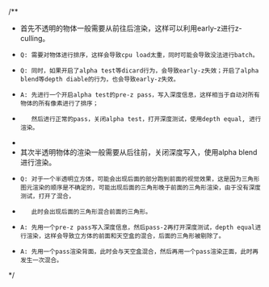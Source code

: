 

/**
 * 首先不透明的物体一般需要从前往后渲染，这样可以利用early-z进行z-culling。
 *     Q: 需要对物体进行排序，这样会导致cpu load太重，同时可能会导致没法进行batch。
 *     Q: 同时，如果开启了alpha test等dicard行为，会导致early-z失效；开启了alpha blend等depth diable的行为，也会导致early-z失效。
 *     A: 先进行一个开启alpha test的pre-z pass，写入深度信息，这样相当于自动对所有物体的所有像素进行了排序；
 *        然后进行正常的pass，关闭alpha test，打开深度测试，使用depth equal, 进行渲染。
 * 
 * 其次半透明物体的渲染一般需要从后往前，关闭深度写入，使用alpha blend进行渲染。
 *     Q: 对于一个半透明立方体，可能会出现后面的部分跑到前面的视觉效果，这是因为三角形图元渲染的顺序是不确定的，可能出现后面的三角形晚于前面的三角形渲染，由于没有深度测试，打开了混合，
 *        此时会出现后面的三角形混合前面的三角形。
 *     A: 先用一个pre-z pass写入深度信息，然后pass-2再打开深度测试，depth equal进行渲染，这样会导致立方体的前面和天空盒的混合，后面的三角形被剔除了。
 *     A: 先用一个pass渲染背面，此时会与天空盒混合，然后再用一个pass渲染正面，此时再发生一次混合。
*/